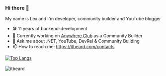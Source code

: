 ### Hi there 👋 
My name is Lex and I'm developer, community builder and YouTube blogger 

- 🛠 11 years of backend-development
- 🔭 Currently working on [Anywhere Club](https://aw.club) as a Community Builder
- 💬 Ask me about .NET, YouTube, DevRel & Community Building
- 📫 How to reach me: https://itbeard.com/contacts

[![Top Langs](https://github-readme-stats.vercel.app/api/top-langs/?username=itbeard&hide=html&layout=compact)](https://github.com/it-beard)
<br/><br/>
<img align="left" src="https://komarev.com/ghpvc/?username=itbeard&label=Profile%20Views%20&color=AC1F21&style=flat-square" alt="itbeard" />

